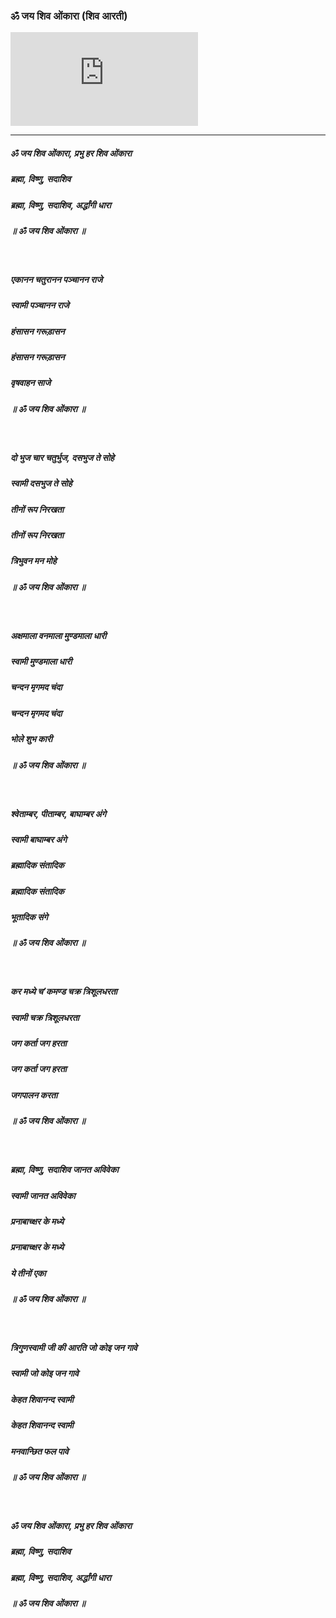 ### ॐ जय शिव ओंकारा (शिव आरती)

<iframe src="https://www.youtube.com/embed/BhwOproElxU" title="YouTube video player" frameborder="0" allow="accelerometer; autoplay; clipboard-write; encrypted-media; gyroscope; picture-in-picture" allowfullscreen></iframe>

---

##### ॐ जय शिव ओंकारा, प्रभु हर शिव ओंकारा
##### ब्रह्मा, विष्णु, सदाशिव
##### ब्रह्मा, विष्णु, सदाशिव, अर्द्धांगी धारा
##### ॥ ॐ जय शिव ओंकारा ॥

<br>

##### एकानन चतुरानन पञ्चानन राजे
##### स्वामी पञ्चानन राजे
##### हंसासन गरूड़ासन
##### हंसासन गरूड़ासन
##### वृषवाहन साजे
##### ॥ ॐ जय शिव ओंकारा ॥

<br>

##### दो भुज चार चतुर्भुज, दसभुज ते सोहे
##### स्वामी दसभुज ते सोहे
##### तीनों रूप निरखता
##### तीनों रूप निरखता
##### त्रिभुवन मन मोहे
##### ॥ ॐ जय शिव ओंकारा ॥

<br>

##### अक्षमाला वनमाला मुण्डमाला धारी
##### स्वामी मुण्डमाला धारी
##### चन्दन मृगमद चंदा
##### चन्दन मृगमद चंदा
##### भोले शुभ कारी
##### ॥ ॐ जय शिव ओंकारा ॥

<br>

##### श्वेताम्बर, पीताम्बर, बाघाम्बर अंगे
##### स्वामी बाघाम्बर अंगे
##### ब्रह्मादिक संतादिक
##### ब्रह्मादिक संतादिक
##### भूतादिक संगे
##### ॥ ॐ जय शिव ओंकारा ॥

<br>

##### कर मध्ये च’कमण्ड चक्र त्रिशूलधरता
##### स्वामी चक्र त्रिशूलधरता
##### जग कर्ता जग हरता
##### जग कर्ता जग हरता
##### जगपालन करता
##### ॥ ॐ जय शिव ओंकारा ॥

<br>

##### ब्रह्मा, विष्णु, सदाशिव जानत अविवेका
##### स्वामी जानत अविवेका
##### प्रनाबाच्क्षर के मध्ये
##### प्रनाबाच्क्षर के मध्ये
##### ये तीनों एका
##### ॥ ॐ जय शिव ओंकारा ॥

<br>

##### त्रिगुणस्वामी जी की आरति जो कोइ जन गावे
##### स्वामी जो कोइ जन गावे
##### केहत शिवानन्द स्वामी
##### केहत शिवानन्द स्वामी
##### मनवान्छित फल पावे
##### ॥ ॐ जय शिव ओंकारा ॥

<br>

##### ॐ जय शिव ओंकारा, प्रभु हर शिव ओंकारा
##### ब्रह्मा, विष्णु, सदाशिव
##### ब्रह्मा, विष्णु, सदाशिव, अर्द्धांगी धारा
##### ॥ ॐ जय शिव ओंकारा ॥
